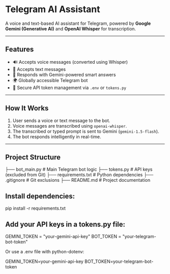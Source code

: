 # Telegram AI Assistant

A voice and text-based AI assistant for Telegram, powered by **Google Gemini (Generative AI)** and **OpenAI Whisper** for transcription.

---

## Features

- 🔊 Accepts voice messages (converted using Whisper)
- 💬 Accepts text messages
- 🧠 Responds with Gemini-powered smart answers
- 🌍 Globally accessible Telegram bot
- 🔐 Secure API token management via `.env` or `tokens.py`

---

## How It Works

1. User sends a voice or text message to the bot.
2. Voice messages are transcribed using `openai-whisper`.
3. The transcribed or typed prompt is sent to Gemini (`gemini-1.5-flash`).
4. The bot responds intelligently in real-time.

---

## Project Structure

├── bot_main.py # Main Telegram bot logic
├── tokens.py # API keys (excluded from Git)
├── requirements.txt # Python dependencies
├── .gitignore # Git exclusions
├── README.md # Project documentation

## Install dependencies:

pip install -r requirements.txt

## Add your API keys in a tokens.py file:

GEMINI_TOKEN = "your-gemini-api-key"
BOT_TOKEN = "your-telegram-bot-token"

Or use a .env file with python-dotenv:

GEMINI_TOKEN=your-gemini-api-key
BOT_TOKEN=your-telegram-bot-token

